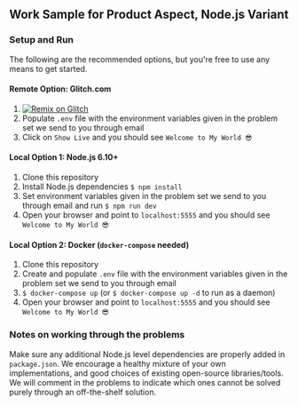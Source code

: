Work Sample for Product Aspect, Node.js Variant
---

### Setup and Run

The following are the recommended options, but you're free to use any means to get started.

#### Remote Option: Glitch.com

1. [![Remix on Glitch](https://cdn.glitch.com/2703baf2-b643-4da7-ab91-7ee2a2d00b5b%2Fremix-button.svg)](https://gold-hygienic-gzk32ptnoc.glitch.me)
2. Populate `.env` file with the environment variables given in the problem set we send to you through email
3. Click on `Show Live` and you should see `Welcome to My World 😎`

#### Local Option 1: Node.js 6.10+

1. Clone this repository
2. Install Node.js dependencies `$ npm install`
3. Set environment variables given in the problem set we send to you through email and run `$ npm run dev`
4. Open your browser and point to `localhost:5555` and you should see `Welcome to My World 😎`

#### Local Option 2: Docker (`docker-compose` needed)

1. Clone this repository
2. Create and populate `.env` file with the environment variables given in the problem set we send to you through email
3. `$ docker-compose up` (or `$ docker-compose up -d` to run as a daemon)
4. Open your browser and point to `localhost:5555` and you should see `Welcome to My World 😎`

### Notes on working through the problems

Make sure any additional Node.js level dependencies are properly added in `package.json`. We encourage a healthy mixture of your own implementations, and good choices of existing open-source libraries/tools. We will comment in the problems to indicate which ones cannot be solved purely through an off-the-shelf solution.
